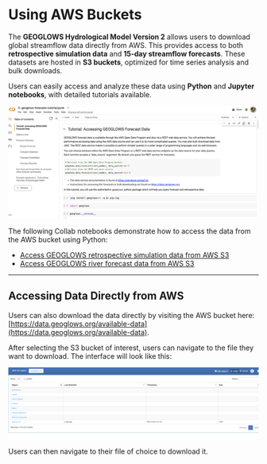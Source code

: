 # Using AWS Buckets

The **GEOGLOWS Hydrological Model Version 2** allows users to download global streamflow data directly from AWS. This provides access to both **retrospective simulation data** and **15-day streamflow forecasts**. These datasets are hosted in **S3 buckets**, optimized for time series analysis and bulk downloads. 

Users can easily access and analyze these data using **Python** and **Jupyter notebooks**, with detailed tutorials available.

![Collab](image5.png)

The following Collab notebooks demonstrate how to access the data from the AWS bucket using Python:
- [Access GEOGLOWS retrospective simulation data from AWS S3](https://colab.research.google.com/drive/19f8n-YMqGxL_qcn3aw5yv4oYUFFlB8IK)
- [Access GEOGLOWS river forecast data from AWS S3](https://colab.research.google.com/drive/1tOuybiHK3HuxwL0MHDhGRbU65-yaolGs)

---

## Accessing Data Directly from AWS

Users can also download the data directly by visiting the AWS bucket here: [https://data.geoglows.org/available-data](https://data.geoglows.org/available-data). 

After selecting the S3 bucket of interest, users can navigate to the file they want to download. The interface will look like this:

![AWS Bucket Interface](aws_bucket.png)

Users can then navigate to their file of choice to download it.
